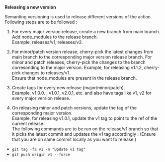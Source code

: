 **Releasing a new version**

Semanting versioning is used to release different versions of the action. Following steps are to be followed :

1. For every major version release, create a new branch from main branch. Add node_modules to the release branch. \
Example, releases/v1, releases/v2.

2. For minor/patch version release, cherry-pick the latest changes from main branch to the corresponding major version release branch.
For minor and patch releases, cherry-pick the changes to the branch corresonding to the major version.
Example, for releasing v1.1.2, cherry-pick changes to releases/v1. \
Ensure that node_modules are present in the release branch.

3. Create tags for every new release (major/minor/patch). \
Example, v1.0.0. , v1.0.1, v2.0.1, etc. and also have tags like v1, v2 for every major version release.

4. On releasing minor and patch versions, update the tag of the corresponding major version. \
Example, for releasing v1.0.1, update the v1 tag to point to the ref of the current release. \
The following commands are to be run on the release/v1 branch so that it picks the latest commit and updates the v1 tag accordingly :
(Ensure that you are on same commit locally as you want to release.)
* `git tag -fa v1 -m "Update v1 tag"`
* `git push origin v1 --force`
